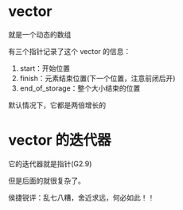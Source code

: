 # vector

就是一个动态的数组

有三个指针记录了这个 vector 的信息：
1. start：开始位置
2. finish：元素结束位置(下一个位置，注意前闭后开)
3. end_of_storage：整个大小结束的位置

默认情况下，它都是两倍增长的

# vector 的迭代器

它的迭代器就是指针(G2.9)

但是后面的就很复杂了。

侯捷锐评：乱七八糟，舍近求远，何必如此！！